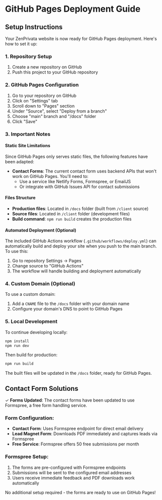 # GitHub Pages Deployment Guide

## Setup Instructions

Your ZenPrivata website is now ready for GitHub Pages deployment. Here's how to set it up:

### 1. Repository Setup
1. Create a new repository on GitHub
2. Push this project to your GitHub repository

### 2. GitHub Pages Configuration
1. Go to your repository on GitHub
2. Click on "Settings" tab
3. Scroll down to "Pages" section
4. Under "Source", select "Deploy from a branch"
5. Choose "main" branch and "/docs" folder
6. Click "Save"

### 3. Important Notes

#### Static Site Limitations
Since GitHub Pages only serves static files, the following features have been adapted:

- **Contact Forms**: The current contact form uses backend APIs that won't work on GitHub Pages. You'll need to:
  - Use a service like Netlify Forms, Formspree, or EmailJS
  - Or integrate with GitHub Issues API for contact submissions

#### Files Structure
- **Production files**: Located in `/docs` folder (built from `/client` source)
- **Source files**: Located in `/client` folder (development files)
- **Build command**: `npm run build` creates the production files

#### Automated Deployment (Optional)
The included GitHub Actions workflow (`.github/workflows/deploy.yml`) can automatically build and deploy your site when you push to the main branch. To use this:

1. Go to repository Settings → Pages
2. Change source to "GitHub Actions"
3. The workflow will handle building and deployment automatically

### 4. Custom Domain (Optional)
To use a custom domain:
1. Add a `CNAME` file to the `/docs` folder with your domain name
2. Configure your domain's DNS to point to GitHub Pages

### 5. Local Development
To continue developing locally:
```bash
npm install
npm run dev
```

Then build for production:
```bash
npm run build
```

The built files will be updated in the `/docs` folder, ready for GitHub Pages.

## Contact Form Solutions

✓ **Forms Updated**: The contact forms have been updated to use Formspree, a free form handling service.

### Form Configuration:
- **Contact Form**: Uses Formspree endpoint for direct email delivery
- **Lead Magnet Form**: Downloads PDF immediately and captures leads via Formspree
- **Free Service**: Formspree offers 50 free submissions per month

### Formspree Setup:
1. The forms are pre-configured with Formspree endpoints
2. Submissions will be sent to the configured email addresses
3. Users receive immediate feedback and PDF downloads work automatically

No additional setup required - the forms are ready to use on GitHub Pages!